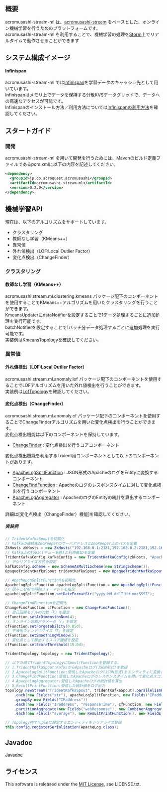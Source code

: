 ## 概要
acromusashi-stream-ml は、[acromusashi-stream](https://github.com/acromusashi/acromusashi-stream) をベースとした、オンライン機械学習を行うためのプラットフォームです。  
acromusashi-stream-ml を利用することで、機械学習の処理を[Storm](http://storm-project.net/)上でリアルタイムで動作させることができます

## システム構成イメージ


#### Infinispan
acromusashi-stream-ml では[Infinispan](http://infinispan.org/)を学習データのキャッシュ先として用いています。  
Infinispanはメモリ上でデータを保持する分散KVSデータグリッドで、データへの高速なアクセスが可能です。  
Infinispanのインストール方法／利用方法については[Infinispanの利用方法](https://github.com/acromusashi/acromusashi-stream-example/wiki/Infinispan-Usage)を確認してください。  

## スタートガイド

### 開発
acromusashi-stream-ml を用いて開発を行うためには、Mavenのビルド定義ファイルであるpom.xmlに以下の内容を記述してください。
```xml
<dependency>
  <groupId>jp.co.acroquest.acromusashi</groupId>
  <artifactId>acromusashi-stream-ml</artifactId>
  <version>0.2.0</version>
</dependency>
``` 

## 機械学習API

現在は、以下のアルゴリズムをサポートしています。

- クラスタリング
 - 教師なし学習（KMeans++）
- 異常値
 - 外れ値検出（LOF:Local Outlier Factor）
 - 変化点検出（ChangeFinder）

### クラスタリング

#### 教師なし学習（KMeans++）
acromusashi.stream.ml.clustering.kmeans パッケージ配下のコンポーネントを使用することでKMeans++アルゴリズムを用いたクラスタリングを行うことができます。  
KmeansUpdaterにdataNotifierを設定することで1データ処理するごとに追加処理を実行可能です。  
batchNotifierを設定することで1バッチ分データ処理するごとに追加処理を実行可能です。   
実装例は[KmeansTopology](https://github.com/acromusashi/acromusashi-stream-example/blob/master/src/main/java/acromusashi/stream/example/ml/topology/KmeansTopology.java)を確認してください。  

### 異常値

#### 外れ値検出（LOF:Local Outlier Factor）
acromusashi.stream.ml.anomaly.lof パッケージ配下のコンポーネントを使用することでLOFアルゴリズムを用いた外れ値検出を行うことができます。  
実装例は[LofTopology](https://github.com/acromusashi/acromusashi-stream-example/blob/master/src/main/java/acromusashi/stream/example/ml/topology/LofTopology.java)を確認してください。

#### 変化点検出（ChangeFinder）
acromusashi.stream.ml.anomaly.cf パッケージ配下のコンポーネントを使用することでChangeFinderアルゴリズムを用いた変化点検出を行うことができます。  
変化点検出機能は以下のコンポーネントを保持しています。  
- [ChangeFinder](./src/main/java/acromusashi/stream/ml/anomaly/cf/ChangeFinder.java) : 変化点検出を行うコアコンポーネント  

変化点検出機能を利用するTrident用コンポーネントとして以下のコンポーネントがあります。
- [ApacheLogSplitFunction](./src/main/java/acromusashi/stream/ml/loganalyze/ApacheLogSplitFunction.java) : JSON形式のApacheのログをEntityに変換するコンポーネント  
- [ChangeFindFunction](./src/main/java/acromusashi/stream/ml/loganalyze/ChangeFindFunction.java) : Apacheのログのレスポンスタイムに対して変化点検出を行うコンポーネント  
- [ApacheLogAggregator](./src/main/java/acromusashi/stream/ml/loganalyze/ApacheLogAggregator.java) : ApacheのログのEntityの統計を算出するコンポーネント  

詳細は[変化点検出（ChangeFinder）機能]を確認してください。
##### 実装例
```java
// TridentKafkaSpoutを初期化
// Kafkaの接続先ZooKeeperのサーバアドレスとZooKeeper上のパスを定義
ZkHosts zkHosts = new ZkHosts("192.168.0.1:2181,192.168.0.2:2181,192.168.0.3:2181", "/brokers");
// Kafka上のTopic(キュー名称)と利用者IDを定義
TridentKafkaConfig kafkaConfig = new TridentKafkaConfig(zkHosts, "ApacheLog", "ChangeFindTopology");
// デシリアライズ方式を設定
kafkaConfig.scheme = new SchemeAsMultiScheme(new StringScheme());
OpaqueTridentKafkaSpout tridentKafkaSpout = new OpaqueTridentKafkaSpout(kafkaConfig);

// ApacheLogSplitFunctionを初期化
ApacheLogSplitFunction apacheLogSplitFunction = new ApacheLogSplitFunction();
// 読みこむ際の時刻フォーマットを指定
apacheLogSplitFunction.setDateFormatStr("yyyy-MM-dd'T'HH:mm:SSSZ");

// ChangeFindFunctionを初期化
ChangeFindFunction cfFunction = new ChangeFindFunction();
// 自己回帰モデルの次数「k」を設定
cfFunction.setArDimensionNum(4);
// オンライン忘却パラメータ「r」を設定
cfFunction.setForgetability(0.05d);
// 平滑化ウィンドウサイズ「T」を設定
cfFunction.setSmoothingWindow(5);
// 変化点として検出するスコア閾値を設定
cfFunction.setScoreThreshold(15.0d);

TridentTopology topology = new TridentTopology();

// 以下の順でTridentTopologyにSpout/Functionを登録する。
// 1.TridentKafkaSpout:KafkaからApacheログ(JSON形式)を取得
// 2.ApacheLogSplitFunction:受信したApacheログ(JSON形式)をエンティティに変換し、送信
// 3.ChangeFindFunction:受信したApacheログのレスポンスタイムを用いて変化点スコアを算出
// 4.ApacheLogAggregator:受信したApacheログの統計値を算出
// 5.ResultPrintFunction:受信した統計値をログ出力
topology.newStream("TridentKafkaSpout", tridentKafkaSpout).parallelismHint(parallelism)
    .each(new Fields("str"), apacheLogSplitFunction, new Fields("IPaddress", "responseTime"))
    .groupBy(new Fields("IPaddress"))
    .each(new Fields("IPaddress", "responseTime"), cfFunction, new Fields("webResponse"))
    .partitionAggregate(new Fields("webResponse"), new CombinerAggregatorCombineImpl(new ApacheLogAggregator()), new Fields("average"))
    .each(new Fields("average"), new ResultPrintFunction(), new Fields("count"));

// Topology内でTupleに設定するエンティティをシリアライズ登録
this.config.registerSerialization(ApacheLog.class);
```

## Javadoc
[Javadoc](http://acromusashi.github.io/acromusashi-stream-ml/javadoc-0.2.0/)

## ライセンス
This software is released under the [MIT License](http://choosealicense.com/licenses/mit/), see LICENSE.txt.
